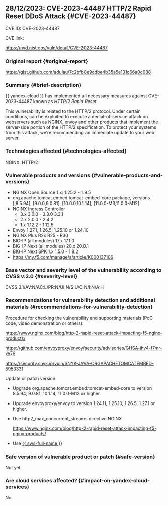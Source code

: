 ## 28/12/2023: CVE-2023-44487 HTTP/2 Rapid Reset DDoS Attack {#CVE-2023-44487}

CVE ID: CVE-2023-44487

CVE link:

<https://nvd.nist.gov/vuln/detail/CVE-2023-44487>

### Original report {#original-report}

<https://gist.github.com/adulau/7c2bfb8e9cdbe4b35a5e131c66a0c088>

### Summary {#brief-description}

{{ yandex-cloud }} has implemented all necessary measures against CVE-2023-44487 known as _HTTP/2 Rapid Reset_.

This vulnerability is related to the HTTP/2 protocol. Under certain conditions, can be exploited to execute a denial-of-service attack on webservers such as NGINX, envoy and other products that implement the server-side portion of the HTTP/2 specification. To protect your systems from this attack, we’re recommending an immediate update to your web server.

### Technologies affected {#technologies-affected}

NGINX, HTTP/2

### Vulnerable products and versions {#vulnerable-products-and-versions}

* NGINX Open Source 1.x: 1.25.2 - 1.9.5
* org.apache.tomcat.embed:tomcat-embed-core package, versions [,8.5.94], [9.0.0,9.0.81], [10.0.0,10.1.14], [11.0.0-M3,11.0.0-M12]
* NGINX Ingress Controller
   * 3.x 3.0.0 - 3.3.0 3.3.1
   * 2.x 2.0.0 - 2.4.2
   * 1.x 1.12.2 - 1.12.5
* Envoy 1.27.1, 1.26.5, 1.25.10 or 1.24.10
* NGINX Plus R2x R25 - R30
* BIG-IP (all modules) 17.x 17.1.0
* BIG-IP Next (all modules) 20.x 20.0.1
* BIG-IP Next SPK 1.x 1.5.0 - 1.8.2
* <https://my.f5.com/manage/s/article/K000137106>

### Base vector and severity level of the vulnerability according to CVSS v.3.0 {#severity-level}

CVSS:3.1/AV:N/AC:L/PR:N/UI:N/S:U/C:N/I:N/A:H

### Recommendations for vulnerability detection and additional materials {#recommendations-for-vulnerability-detection}

Procedure for checking the vulnerability and supporting materials (PoC code, video demonstration or others):

<https://www.nginx.com/blog/http-2-rapid-reset-attack-impacting-f5-nginx-products/>

<https://github.com/envoyproxy/envoy/security/advisories/GHSA-jhv4-f7mr-xx76>

<https://security.snyk.io/vuln/SNYK-JAVA-ORGAPACHETOMCATEMBED-5953331>

Update or patch version:

* Upgrade org.apache.tomcat.embed:tomcat-embed-core to version 8.5.94, 9.0.81, 10.1.14, 11.0.0-M12 or higher.

* Upgrade envoyproxy/envoy to version 1.24.11, 1.25.10, 1.26.5, 1.27.1 or higher.

* Use http2_max_concurrent_streams directive NGINX

   <https://www.nginx.com/blog/http-2-rapid-reset-attack-impacting-f5-nginx-products/>

* Use [{{ sws-full-name }}](https://cloud.yandex.ru/services/smartwebsecurity)

### Safe version of vulnerable product or patch {#safe-version}

Not yet.

### Are cloud services affected? {#impact-on-yandex-cloud-services}

No.
